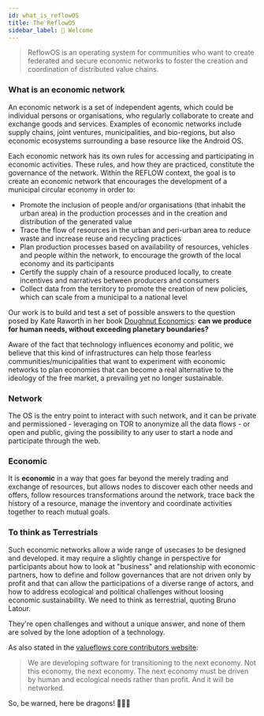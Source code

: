 ```yaml
---
id: what_is_reflowOS
title: The ReflowOS
sidebar_label: 👋 Welcome
---
```


<section class="reflow__doc">
  <div class="hero__img" style="background-image: url('../img/network.jpg')"></div>

<div class="main__quote">

> ReflowOS is an operating system for communities who want to create federated and secure economic networks to foster the creation and coordination of distributed value chains.

</div>

### What is an economic network

An economic network is a set of independent agents, which could be individual persons or organisations, who regularly collaborate to create and exchange goods and services.
Examples of economic networks include supply chains, joint ventures, municipalities, and bio-regions, but also economic ecosystems surrounding a base resource like the Android OS.

Each economic network has its own rules for accessing and participating in economic activities. These rules, and how they are practiced, constitute the governance of the network. Within the REFLOW context, the goal is to create an economic network that encourages the development of a municipal circular economy in order to:

- Promote the inclusion of people and/or organisations (that inhabit the urban area) in the production processes and in the creation and distribution of the generated value
- Trace the flow of resources in the urban and peri-urban area to reduce waste and increase reuse and recycling practices
- Plan production processes based on availability of resources, vehicles and people within the network, to encourage the growth of the local economy and its participants
- Certify the supply chain of a resource produced locally, to create incentives and narratives between producers and consumers
- Collect data from the territory to promote the creation of new policies, which can scale from a municipal to a national level

Our work is to build and test a set of possible answers to the question posed by Kate Raworth in her book [Doughnut Economics](https://www.kateraworth.com/doughnut/): **can we produce for human needs, without exceeding planetary boundaries?** 

Aware of the fact that technology influences economy and politic, we believe that this kind of infrastructures can help those fearless communities/municipalities that want to experiment with economic networks to plan economies that can become a real alternative to the ideology of the free market, a prevailing yet no longer sustainable.

### Network
The OS is the entry point to interact with such network, and it can be private and permissioned - leveraging on TOR to anonymize all the data flows - or open and public, giving the possibility to any user to start a node and participate through the web.

### Economic
It is **economic** in a way that goes far beyond the merely trading and exchange of resources, but allows nodes to discover each other needs and offers, follow resources transformations around the network, trace back the history of a resource, manage the inventory  and coordinate activities together to reach mutual goals.

### To think as Terrestrials

Such economic networks allow a wide range of usecases to be designed and developed. 
it may require a slightly change in perspective for participants about how to look at "business" and relationship with economic partners, how to define and follow governances that are not driven only by profit and that can allow the participations of a diverse range of actors, and how to address ecological and political challenges without loosing economic sustainability. We need to think as terrestrial, quoting Bruno Latour.

They're open challenges and without a unique answer, and none of them are solved by the lone adoption of a technology.

As also stated in the [valueflows core contributors website](https://mikorizal.org): 


> We are developing software for transitioning to the next economy.
> Not this economy, the next economy.
> The next economy must be driven by human and ecological needs rather than profit. And it will be networked.

<div class="epic">
  
  So, be warned, here be dragons! 🐉🐉🐉

</div>


</section>
